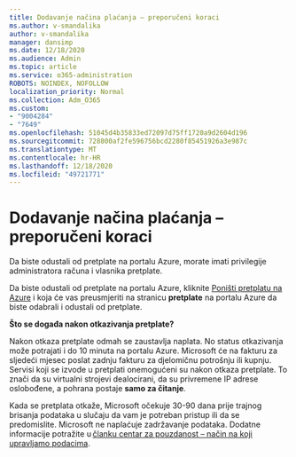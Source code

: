 ```yaml
---
title: Dodavanje načina plaćanja – preporučeni koraci
ms.author: v-smandalika
author: v-smandalika
manager: dansimp
ms.date: 12/18/2020
ms.audience: Admin
ms.topic: article
ms.service: o365-administration
ROBOTS: NOINDEX, NOFOLLOW
localization_priority: Normal
ms.collection: Adm_O365
ms.custom:
- "9004284"
- "7649"
ms.openlocfilehash: 51045d4b35833ed72097d75ff1720a9d2604d196
ms.sourcegitcommit: 728800af2fe596756bcd2280f85451926a3e987c
ms.translationtype: MT
ms.contentlocale: hr-HR
ms.lasthandoff: 12/18/2020
ms.locfileid: "49721771"
---
```

# <a name="add-payment-method---recommended-steps"></a>Dodavanje načina plaćanja – preporučeni koraci

Da biste odustali od pretplate na portalu Azure, morate imati privilegije administratora računa i vlasnika pretplate. 

Da biste odustali od pretplate na portalu Azure, kliknite [Poništi pretplatu na Azure](https://ms.portal.azure.com/#blade/Microsoft_Azure_Billing/SubscriptionsBlade) i koja će vas preusmjeriti na stranicu **pretplate** na portalu Azure da biste odabrali i odustali od pretplate. 

**Što se događa nakon otkazivanja pretplate?** 

Nakon otkaza pretplate odmah se zaustavlja naplata. No status otkazivanja može potrajati i do 10 minuta na portalu Azure. Microsoft će na fakturu za sljedeći mjesec poslat zadnju fakturu za djelomičnu potrošnju ili kupnju. Servisi koji se izvode u pretplati onemogućeni su nakon otkaza pretplate. To znači da su virtualni strojevi dealocirani, da su privremene IP adrese oslobođene, a pohrana postaje **samo za čitanje**. 

Kada se pretplata otkaže, Microsoft očekuje 30-90 dana prije trajnog brisanja podataka u slučaju da vam je potreban pristup ili da se predomislite. Microsoft ne naplaćuje zadržavanje podataka. Dodatne informacije potražite u [članku centar za pouzdanost – način na koji upravljamo podacima](https://www.microsoft.com/trust-center/privacy/data-management#leave).



